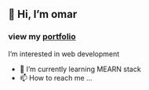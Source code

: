 ## 👋 Hi, I’m omar
### view my [portfolio](https://omarsha157.github.io/portfolio/)
 I’m interested in web development
- 🌱 I’m currently learning MEARN stack
- 📫 How to reach me ...

<!---
omarsha157/omarsha157 is a ✨ special ✨ repository because its `README.md` (this file) appears on your GitHub profile.
You can click the Preview link to take a look at your changes.
--->
